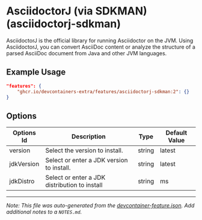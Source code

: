 
# AsciidoctorJ (via SDKMAN) (asciidoctorj-sdkman)

AsciidoctorJ is the official library for running Asciidoctor on the JVM. Using
AsciidoctorJ, you can convert AsciiDoc content or analyze the structure of a
parsed AsciiDoc document from Java and other JVM languages.

## Example Usage

```json
"features": {
    "ghcr.io/devcontainers-extra/features/asciidoctorj-sdkman:2": {}
}
```

## Options

| Options Id | Description | Type | Default Value |
|-----|-----|-----|-----|
| version | Select the version to install. | string | latest |
| jdkVersion | Select or enter a JDK version to install. | string | latest |
| jdkDistro | Select or enter a JDK distribution to install | string | ms |



---

_Note: This file was auto-generated from the [devcontainer-feature.json](devcontainer-feature.json).  Add additional notes to a `NOTES.md`._
